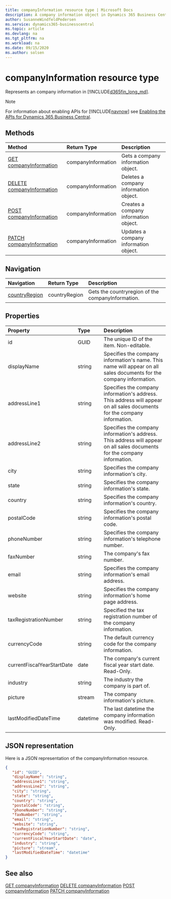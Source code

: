 ```yaml
---
title: companyInformation resource type | Microsoft Docs
description: A company information object in Dynamics 365 Business Central.
author: SusanneWindfeldPedersen
ms.service: dynamics365-businesscentral
ms.topic: article
ms.devlang: na
ms.tgt_pltfrm: na
ms.workload: na
ms.date: 09/15/2020
ms.author: solsen
---
```


# companyInformation resource type
Represents an company information in [!INCLUDE[d365fin_long_md](../../includes/d365fin_long_md.md)].

> [!NOTE]  
> For information about enabling APIs for [!INCLUDE[navnow](../../includes/navnow_md.md)] see [Enabling the APIs for Dynamics 365 Business Central](../enabling-apis-for-dynamics-nav.md).

## Methods

| Method              | Return Type|Description               |
|:--------------------|:-----------|:-------------------------|
|[GET companyInformation](../api/dynamics_companyInformation_Get.md)|companyInformation|Gets a company information object.|
|[DELETE companyInformation](../api/dynamics_companyInformation_Delete.md)|companyInformation|Deletes a company information object.|
|[POST companyInformation](../api/dynamics_companyInformation_Create.md)|companyInformation|Creates a company information object.|
|[PATCH companyInformation](../api/dynamics_companyInformation_Update.md)|companyInformation|Updates a company information object.|




## Navigation

| Navigation |Return Type| Description |    
|:----------|:----------|:-----------------|
|[countryRegion](../resources/dynamics_countryregion.md)|countryRegion |Gets the countryregion of the companyInformation.|


## Properties

| Property           | Type   |Description     |
|:-------------------|:-------|:---------------|
|id|GUID|The unique ID of the item. Non-editable.|
|displayName|string|Specifies the company information's name. This name will appear on all sales documents for the company information.|
|addressLine1|string|Specifies the company information's address. This address will appear on all sales documents for the company information.|
|addressLine2|string|Specifies the company information's address. This address will appear on all sales documents for the company information.|
|city|string|Specifies the company information's city.|
|state|string|Specifies the company information's state.|
|country|string|Specifies the company information's country.|
|postalCode|string|Specifies the company information's postal code.|
|phoneNumber|string|Specifies the company information's telephone number.|
|faxNumber|string|The company's fax number.   |
|email|string|Specifies the company information's email address.|
|website|string|Specifies the company information's home page address.|
|taxRegistrationNumber|string|Specified the tax registration number of the company information.|
|currencyCode|string|The default currency code for the company information.|
|currentFiscalYearStartDate|date|The company's current fiscal year start date. Read-Only.|
|industry|string|The industry the company is part of.|
|picture|stream|The company information's picture.|
|lastModifiedDateTime|datetime|The last datetime the company information was modified. Read-Only.|


## JSON representation

Here is a JSON representation of the companyInformation resource.


```json
{
   "id": "GUID",
   "displayName": "string",
   "addressLine1": "string",
   "addressLine2": "string",
   "city": "string",
   "state": "string",
   "country": "string",
   "postalCode": "string",
   "phoneNumber": "string",
   "faxNumber": "string",
   "email": "string",
   "website": "string",
   "taxRegistrationNumber": "string",
   "currencyCode": "string",
   "currentFiscalYearStartDate": "date",
   "industry": "string",
   "picture": "stream",
   "lastModifiedDateTime": "datetime"
}
```
## See also

[GET companyInformation](../api/dynamics_companyInformation_Get.md)
[DELETE companyInformation](../api/dynamics_companyInformation_Delete.md)
[POST companyInformation](../api/dynamics_companyInformation_Create.md)
[PATCH companyInformation](../api/dynamics_companyInformation_Update.md)

